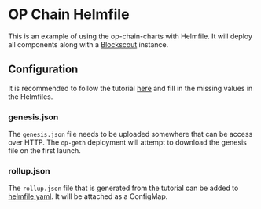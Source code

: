 # OP Chain Helmfile

This is an example of using the op-chain-charts with Helmfile. It will deploy all components along with a [Blockscout](https://www.blockscout.com) instance.

## Configuration

It is recommended to follow the tutorial [here](https://stack.optimism.io/docs/build/getting-started/) and fill in the missing values in the Helmfiles.

### genesis.json

The `genesis.json` file needs to be uploaded somewhere that can be access over HTTP. The `op-geth` deployment will attempt to download the genesis file on the first launch.

### rollup.json

The `rollup.json` file that is generated from the tutorial can be added to [helmfile.yaml](./helmfile.yaml). It will be attached as a ConfigMap.
